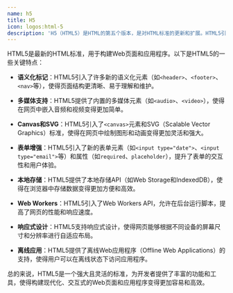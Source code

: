 ```yaml
---
name: h5
title: H5
icon: logos:html-5
description: 'H5（HTML5）是HTML的第五个版本，是对HTML标准的更新和扩展。HTML5引入了许多新的特性和功能，使得Web开发变得更加强大和灵活。HTML5是一个强大且灵活的标准，为开发者提供了丰富的功能和工具，使得构建现代化、交互式的Web页面和应用程序变得更加容易和高效'
---
```


HTML5是最新的HTML标准，用于构建Web页面和应用程序。以下是HTML5的一些关键特点：

- **语义化标记**：HTML5引入了许多新的语义化元素（如`<header>`、`<footer>`、`<nav>`等），使得页面结构更清晰、易于理解和维护。

- **多媒体支持**：HTML5提供了内置的多媒体元素（如`<audio>`、`<video>`），使得在网页中嵌入音频和视频变得更加简单。

- **Canvas和SVG**：HTML5引入了`<canvas>`元素和SVG（Scalable Vector Graphics）标准，使得在网页中绘制图形和动画变得更加灵活和强大。

- **表单增强**：HTML5引入了新的表单元素（如`<input type="date">`、`<input type="email">`等）和属性（如`required`、`placeholder`），提升了表单的交互性和用户体验。

- **本地存储**：HTML5提供了本地存储API（如Web Storage和IndexedDB），使得在浏览器中存储数据变得更加方便和高效。

- **Web Workers**：HTML5引入了Web Workers API，允许在后台运行脚本，提高了网页的性能和响应速度。

- **响应式设计**：HTML5支持响应式设计，使得网页能够根据不同设备的屏幕尺寸和分辨率进行自适应布局。

- **离线应用**：HTML5提供了离线Web应用程序（Offline Web Applications）的支持，使得用户可以在离线状态下访问应用程序。

总的来说，HTML5是一个强大且灵活的标准，为开发者提供了丰富的功能和工具，使得构建现代化、交互式的Web页面和应用程序变得更加容易和高效。